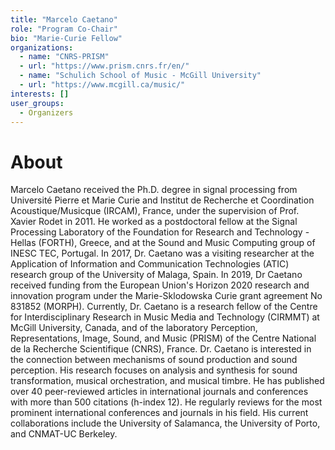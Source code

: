 ```yaml
---
title: "Marcelo Caetano"
role: "Program Co-Chair"
bio: "Marie-Curie Fellow"
organizations:
  - name: "CNRS-PRISM"
  - url: "https://www.prism.cnrs.fr/en/"
  - name: "Schulich School of Music - McGill University"
  - url: "https://www.mcgill.ca/music/"
interests: []
user_groups:
  - Organizers
---
```


# About

Marcelo Caetano received the Ph.D. degree in signal processing from Université Pierre et Marie Curie and Institut de Recherche et Coordination Acoustique/Musicque (IRCAM), France, under the supervision of Prof. Xavier Rodet in 2011. He worked as a postdoctoral fellow at the Signal Processing Laboratory of the Foundation for Research and Technology - Hellas (FORTH), Greece, and at the Sound and Music Computing group of INESC TEC, Portugal. In 2017, Dr. Caetano was a visiting researcher at the Application of Information and Communication Technologies (ATIC) research group of the University of Malaga, Spain. In 2019, Dr Caetano received funding from the European Union's Horizon 2020 research and innovation program under the Marie-Sklodowska Curie grant agreement No 831852 (MORPH). Currently, Dr. Caetano is a research fellow of the Centre for Interdisciplinary Research in Music Media and Technology (CIRMMT) at McGill University, Canada, and of the laboratory Perception, Representations, Image, Sound, and Music (PRISM) of the Centre National de la Recherche Scientifique (CNRS), France. Dr. Caetano is interested in the connection between mechanisms of sound production and sound perception. His research focuses on analysis and synthesis for sound transformation, musical orchestration, and musical timbre. He has published over 40 peer-reviewed articles in international journals and conferences with more than 500 citations (h-index 12). He regularly reviews for the most prominent international conferences and journals in his field. His current collaborations include the University of Salamanca, the University of Porto, and CNMAT-UC Berkeley.
